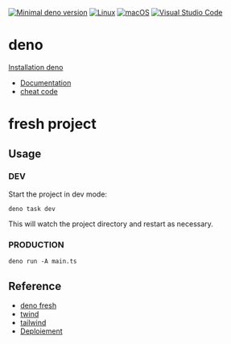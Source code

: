 [![Minimal deno version](https://img.shields.io/static/v1?label=deno&message=%3E=1.30.0&color)](https://deno.land/manual@v1.30.0/getting_started)
[![Linux](https://svgshare.com/i/Zhy.svg)](https://svgshare.com/i/Zhy.svg)
[![macOS](https://svgshare.com/i/ZjP.svg)](https://svgshare.com/i/ZjP.svg)
[![Visual Studio Code](https://img.shields.io/badge/--007ACC?logo=visual%20studio%20code&logoColor=ffffff)](https://code.visualstudio.com/)

# deno

[Installation deno](https://deno.land/#installation)

- [Documentation](https://doc.deno.land/https://raw.githubusercontent.com/stephen-shopopop/fresh/main/main.ts)
- [cheat code](https://oscarotero.com/deno/?utm_source=denonews&utm_medium=email)

# fresh project

## Usage

### DEV

Start the project in dev mode:

```shell
deno task dev
```

This will watch the project directory and restart as necessary.

### PRODUCTION

```shell
deno run -A main.ts
```

## Reference

- [deno fresh](https://fresh.deno.dev)
- [twind](https://twind.dev)
- [tailwind](https://tailwindcss.com)
- [Deploiement](https://deno.com/deploy)
